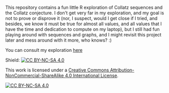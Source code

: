 This repository contains a fun little R exploration of Collatz sequences and the Collatz conjecture. I don't get very far in my exploration, and my goal is not to prove or disprove it (nor, I suspect, would I get close if I tried, and besides, we know it must be true for almost all values, and all values that I have the time and dedication to compute on my laptop), but I still had fun playing around with sequences and graphs, and I might revisit this project later and mess around with it more, who knows? :) 

You can consult my exploration [here](3x+1.md)

Shield: [![CC BY-NC-SA 4.0][cc-by-nc-sa-shield]][cc-by-nc-sa]

This work is licensed under a
[Creative Commons Attribution-NonCommercial-ShareAlike 4.0 International License][cc-by-nc-sa].

[![CC BY-NC-SA 4.0][cc-by-nc-sa-image]][cc-by-nc-sa]

[cc-by-nc-sa]: http://creativecommons.org/licenses/by-nc-sa/4.0/
[cc-by-nc-sa-image]: https://licensebuttons.net/l/by-nc-sa/4.0/88x31.png
[cc-by-nc-sa-shield]: https://img.shields.io/badge/License-CC%20BY--NC--SA%204.0-lightgrey.svg
